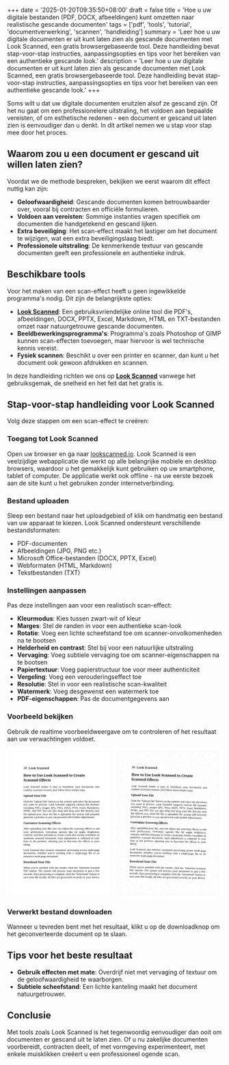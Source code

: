 +++
date = '2025-01-20T09:35:50+08:00'
draft = false
title = 'Hoe u uw digitale bestanden (PDF, DOCX, afbeeldingen) kunt omzetten naar realistische gescande documenten'
tags = ['pdf', 'tools', 'tutorial', 'documentverwerking', 'scannen', 'handleiding']
summary = 'Leer hoe u uw digitale documenten er uit kunt laten zien als gescande documenten met Look Scanned, een gratis browsergebaseerde tool. Deze handleiding bevat stap-voor-stap instructies, aanpassingsopties en tips voor het bereiken van een authentieke gescande look.'
description = 'Leer hoe u uw digitale documenten er uit kunt laten zien als gescande documenten met Look Scanned, een gratis browsergebaseerde tool. Deze handleiding bevat stap-voor-stap instructies, aanpassingsopties en tips voor het bereiken van een authentieke gescande look.'
+++

Soms wilt u dat uw digitale documenten eruitzien alsof ze gescand zijn. Of het nu gaat om een professionelere uitstraling, het voldoen aan bepaalde vereisten, of om esthetische redenen - een document er gescand uit laten zien is eenvoudiger dan u denkt. In dit artikel nemen we u stap voor stap mee door het proces.

## Waarom zou u een document er gescand uit willen laten zien?

Voordat we de methode bespreken, bekijken we eerst waarom dit effect nuttig kan zijn:

- **Geloofwaardigheid**: Gescande documenten komen betrouwbaarder over, vooral bij contracten en officiële formulieren.
- **Voldoen aan vereisten**: Sommige instanties vragen specifiek om documenten die handgetekend en gescand lijken.
- **Extra beveiliging**: Het scan-effect maakt het lastiger om het document te wijzigen, wat een extra beveiligingslaag biedt.
- **Professionele uitstraling**: De kenmerkende textuur van gescande documenten geeft een professionele en authentieke indruk.

## Beschikbare tools

Voor het maken van een scan-effect heeft u geen ingewikkelde programma's nodig. Dit zijn de belangrijkste opties:

- **[Look Scanned](https://lookscanned.io)**: Een gebruiksvriendelijke online tool die PDF's, afbeeldingen, DOCX, PPTX, Excel, Markdown, HTML en TXT-bestanden omzet naar natuurgetrouwe gescande documenten.
- **Beeldbewerkingsprogramma's**: Programma's zoals Photoshop of GIMP kunnen scan-effecten toevoegen, maar hiervoor is wel technische kennis vereist.
- **Fysiek scannen**: Beschikt u over een printer en scanner, dan kunt u het document ook gewoon afdrukken en scannen.

In deze handleiding richten we ons op **[Look Scanned](https://lookscanned.io)** vanwege het gebruiksgemak, de snelheid en het feit dat het gratis is.

## Stap-voor-stap handleiding voor Look Scanned

Volg deze stappen om een scan-effect te creëren:

### Toegang tot Look Scanned

Open uw browser en ga naar [lookscanned.io](https://lookscanned.io/scan). Look Scanned is een veelzijdige webapplicatie die werkt op alle belangrijke mobiele en desktop browsers, waardoor u het gemakkelijk kunt gebruiken op uw smartphone, tablet of computer. De applicatie werkt ook offline - na uw eerste bezoek aan de site kunt u het gebruiken zonder internetverbinding.

### Bestand uploaden

Sleep een bestand naar het uploadgebied of klik om handmatig een bestand van uw apparaat te kiezen. Look Scanned ondersteunt verschillende bestandsformaten:

- PDF-documenten
- Afbeeldingen (JPG, PNG etc.)
- Microsoft Office-bestanden (DOCX, PPTX, Excel)
- Webformaten (HTML, Markdown)
- Tekstbestanden (TXT)

### Instellingen aanpassen

Pas deze instellingen aan voor een realistisch scan-effect:

- **Kleurmodus**: Kies tussen zwart-wit of kleur
- **Marges**: Stel de randen in voor een authentieke scan-look
- **Rotatie**: Voeg een lichte scheefstand toe om scanner-onvolkomenheden na te bootsen
- **Helderheid en contrast**: Stel bij voor een natuurlijke uitstraling
- **Vervaging**: Voeg subtiele vervaging toe om scanner-eigenschappen na te bootsen
- **Papiertextuur**: Voeg papierstructuur toe voor meer authenticiteit
- **Vergeling**: Voeg een verouderingseffect toe
- **Resolutie**: Stel in voor een realistische scan-kwaliteit
- **Watermerk**: Voeg desgewenst een watermerk toe
- **PDF-eigenschappen**: Pas de documentgegevens aan

### Voorbeeld bekijken

Gebruik de realtime voorbeeldweergave om te controleren of het resultaat aan uw verwachtingen voldoet.

![Look Scanned Realtime Voorbeeld](./look-scanned-preview.webp)

### Verwerkt bestand downloaden

Wanneer u tevreden bent met het resultaat, klikt u op de downloadknop om het geconverteerde document op te slaan.

## Tips voor het beste resultaat

- **Gebruik effecten met mate**: Overdrijf niet met vervaging of textuur om de geloofwaardigheid te waarborgen.
- **Subtiele scheefstand**: Een lichte kanteling maakt het document natuurgetrouwer.

## Conclusie

Met tools zoals Look Scanned is het tegenwoordig eenvoudiger dan ooit om documenten er gescand uit te laten zien. Of u nu zakelijke documenten voorbereidt, contracten deelt, of met vormgeving experimenteert, met enkele muisklikken creëert u een professioneel ogende scan.
